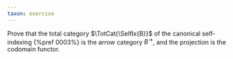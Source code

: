 ```yaml
---
taxon: exercise
---
```


Prove that the total category $\TotCat{\SelfIx{B}}$ of the canonical self-indexing {%pref 0003%} is the arrow category $B^{\to}$, and the projection is the codomain functor.

